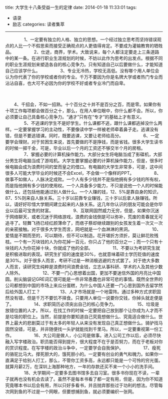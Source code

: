title: 大学生十八条受益一生的定律
date: 2014-01-18 11:33:01
tags:
- 语录
- 励志
categories: 读者集萃
---
　　
　　1、一定要有独立的人格、独立的思想。一个经过独立思考而坚持错误观点的人比一个不假思索而接受正确观点的人更值得肯定。不要成为灌输教育的牺牲品。
　　
　　2、仕途，商界，学术。大致说来，每个人都注定要走上三条道路中的某一条。在进行职业生涯规划的时候，不妨以此作为思考的出发点。根据不同的职业生涯规划来塑造各自的核心竞争力。只有知道自己以后要做什么，才能知道自己应该学什么。
　　
　　3、专业无冷热，学校无高低。没有哪个用人单位会认为你代表了你的学校或者你的专业。千万不要因为你是名牌大学或者热门专业而沾沾自喜，也大可不必因为你的学校不好或者专业冷门而自卑。
<!--more-->　
　　4、千招会，不如一招熟。十个百分之十并不是百分之百，而是零。如果你有十项工作每项都会做百分之十，那么，在用人单位眼中，你什么都不会。所以，你必须要让自己具备核心竞争力。“通才”只有在“专才”的基础上才有意义。
　　
　　5、不逃课的学生不是好学生。什么课都不逃，跟什么课都逃掉没什么两样。一定要掌握学习的主动性，不要像读中学一样被老师牵着鼻子走。逃课没有错，但是不要逃错课。同时，既要逃课，又要让老师给高分。
　　
　　6、一定要学会理财。对于贫困生来说，首先要做的不是挣钱，而是省钱。很多大学生读书的时候一掷千金，可是，毕业以后一个月的工资还不够交半个月的房租。
　　
　　7、掌握必要的计算机操作能力。大部分女生将电脑当成了影碟机，大部分男生将电脑当成了游戏机。大学生要掌握必要的计算机操作能力，但是，很多时候电脑会成为浪费时间的堂而皇之的借口。有电脑的大学生非常多，可是，这中间很多人可能大学毕业的时候还不会Excel，不会做一个像样的PPT。
　　
　　8、做事不如做人，人脉决定成败。一个人有多少钱并不是指他拥有多少钱的所有权，而是指他拥有多少钱的使用权。一个人具备多少能力，不只是说他一个人的时候能做什么，还包括他能通过别人做什么。一个人赚的钱，12、5%是靠自身的知识，87、5%则来自人脉关系。三十岁以前靠专业赚钱，三十岁以后拿人脉赚钱。所以，请好好珍惜大学期间建立起来的人脉关系。这几年你认识的朋友可能会是你毕业以后最可宝贵的财富。
　　
　　9、互联网固然威力无穷，但是，如果你沉迷于网络聊天，或者沉迷于网络游戏，浪费的金钱倒是可以弥补，荒废的青春就无可追寻了。轻舞飞扬已经红颜薄命了，而痞子蔡却继续跟别的女孩发生着一次又一次的亲密接触。对于很多大学生而言，网吧就是一个血淋淋的黑洞。
　　
　　10、爱情是不期而至的，可以期待，但不可以制造。花开堪折方须折，莫让鲜花败残枝。一个有一万块钱的人为你花掉一百元，你只占了他的百分之一；而一个只有十块钱的人为你花掉十块，你就成了他的全部。
　　
　　11、不要以为考研究生就是积极进取的表现。研究生扩招的速度是30%，也就意味着硕士学历贬值的速度是30%。对于很多人而言，考研不过是一种消极逃避的方式罢了。对于绝大多数人而言，读研究生纯粹是浪费时间浪费金钱，立志从事科研、学术的人及其他少数人除外。
　　
　　12、不要一门心思想着出国，更加不要迷信外国的月亮比中国圆。削尖脑袋记GRE词汇很可能是一件非常愚蠢也非常可悲的事情。既然全世界的公司都想到中国的市场上来瓜分蛋糕，为什么中国人还要一门心思到国外去留学然后给外国人打工？
　　
　　13、人才市场就是一个地雷阵。通过多种方式求职固然没有错，但是千万不要饥不择食。只要用人单位一说要你交钱，你掉头就走便是了。
　　
　　14、求职简历必须突出自己的核心竞争力。
　　
　　15、垃圾是放错位置的人才。所以，在找工作的时候一定要把自己放到那个让你成为人才而不是垃圾的职位上。当然，前提是你要知道自己究竟想做什么、究竟适合做什么。世界上最大的悲剧莫过于有太多的年轻人从来没有发现自己真正想做什么。骑驴找马固然没错，可是，并非随便找一头驴就能找到千里马。所以，一定要重视第一份工作。
　　
　　16、大公司是做人，小公司是做事。进入公司工作以后，必须尽快融入写字楼政治。职员能否得到提升，很大程度不在于是否努力，而在于老板对你的赏识程度。在写字楼的政治斗争中，一定要学会自我保护。
　　
　　17、瘦死的骆驼比马大。撑死胆大的，饿死胆小的。一定要有创业的勇气和魄力。如果你一直满足于给别人打工，那么，不管你工资多高，永远都只能是一个可怜的穷光蛋。就算月薪2万，在深圳上海那种地方，一年的存款还买不来一个小小的洗手间。
　　
　　18、大学期间一定要多去图书馆多去自习室。很多书你现在不读，一辈子就再也没有机会去读了。虽然不是每本书看了都一定有用，但是，因为你不知道究竟哪本书以后会有用，所以只好多看书，并且抛弃那些过于功利的想法。尽管每次网到鱼的不过是一个网眼，但要想捕到鱼，就必须要编织一张网。
